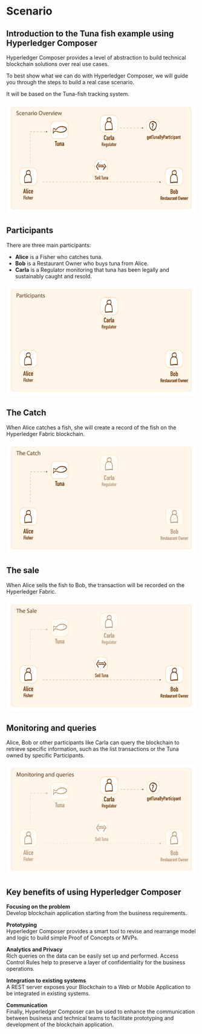 # Scenario

<!-- TAB 1 -->
## Introduction to the Tuna fish example using Hyperledger Composer

Hyperledger Composer provides a level of abstraction to build technical blockchain solutions over real use cases.

To best show what we can do with Hyperledger Composer, we will guide you through the steps to build a real case scenario. 

It will be based on the Tuna-fish tracking system.

![Scenario Overview](resources/img_02-01.png)

<!-- TAB 2 -->
## Participants

There are three main participants:

- **Alice** is a Fisher who catches tuna.
- **Bob** is a Restaurant Owner who buys tuna from Alice.
- **Carla** is a Regulator monitoring that tuna has been legally and sustainably caught and resold.

![Participants](resources/img_02-02.png)

<!-- TAB 3 -->
## The Catch

When Alice catches a fish, she will create a record of the fish on the Hyperledger Fabric blockchain.

![Participants](resources/img_02-03.png)

<!-- TAB 4 -->
## The sale

When Alice sells the fish to Bob, the transaction will be recorded on the Hyperledger Fabric.

![The Sale](resources/img_02-04.png)

<!-- TAB 5 -->
## Monitoring and queries

Alice, Bob or other participants like Carla can query the blockchain to retrieve specific information, such as the list transactions or the Tuna owned by specific Participants.

![Monitoring and queries](resources/img_02-05.png)

<!-- TAB 6 -->
## Key benefits of using Hyperledger Composer

**Focusing on the problem**<br>
Develop blockchain application starting from the business requirements.

**Prototyping**<br>
Hyperledger Composer provides a smart tool  to revise and rearrange model and logic to build simple Proof of Concepts or MVPs.

**Analytics and Privacy**<br>
Rich queries on the data can be easily set up and performed. Access Control Rules help to preserve a layer of confidentiality for the business operations.

**Integration to existing systems**<br>
A REST server exposes your Blockchain to a Web or Mobile Application to be integrated in existing systems.

**Communication**<br>
Finally, Hyperledger Composer can be used to enhance the communication between business and technical teams to facilitate prototyping and development of the blockchain application.
